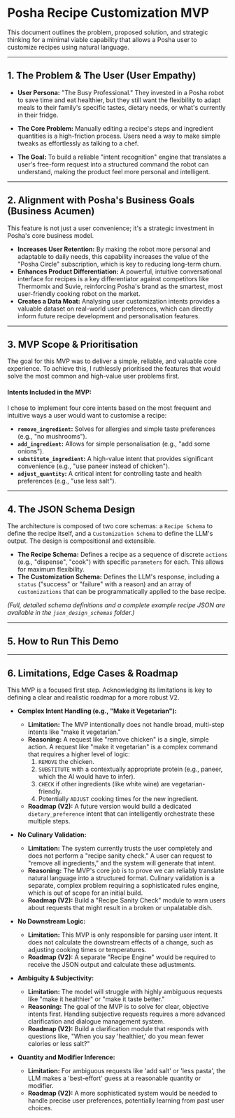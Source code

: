 # Posha Recipe Customization MVP

This document outlines the problem, proposed solution, and strategic thinking for a minimal viable capability that allows a Posha user to customize recipes using natural language.

---

## 1. The Problem & The User (User Empathy)

* **User Persona:** "The Busy Professional." They invested in a Posha robot to save time and eat healthier, but they still want the flexibility to adapt meals to their family's specific tastes, dietary needs, or what's currently in their fridge.

* **The Core Problem:** Manually editing a recipe's steps and ingredient quantities is a high-friction process. Users need a way to make simple tweaks as effortlessly as talking to a chef.

* **The Goal:** To build a reliable "intent recognition" engine that translates a user's free-form request into a structured command the robot can understand, making the product feel more personal and intelligent.

---

## 2. Alignment with Posha's Business Goals (Business Acumen)

This feature is not just a user convenience; it's a strategic investment in Posha's core business model.

* **Increases User Retention:** By making the robot more personal and adaptable to daily needs, this capability increases the value of the "Posha Circle" subscription, which is key to reducing long-term churn.
* **Enhances Product Differentiation:** A powerful, intuitive conversational interface for recipes is a key differentiator against competitors like Thermomix and Suvie, reinforcing Posha's brand as the smartest, most user-friendly cooking robot on the market.
* **Creates a Data Moat:** Analysing user customization intents provides a valuable dataset on real-world user preferences, which can directly inform future recipe development and personalisation features.

---

## 3. MVP Scope & Prioritisation

The goal for this MVP was to deliver a simple, reliable, and valuable core experience. To achieve this, I ruthlessly prioritised the features that would solve the most common and high-value user problems first.

#### Intents Included in the MVP:

I chose to implement four core intents based on the most frequent and intuitive ways a user would want to customise a recipe:

* **`remove_ingredient`:** Solves for allergies and simple taste preferences (e.g., "no mushrooms").
* **`add_ingredient`:** Allows for simple personalisation (e.g., "add some onions").
* **`substitute_ingredient`:** A high-value intent that provides significant convenience (e.g., "use paneer instead of chicken").
* **`adjust_quantity`:** A critical intent for controlling taste and health preferences (e.g., "use less salt").

---

## 4. The JSON Schema Design

The architecture is composed of two core schemas: a `Recipe Schema` to define the recipe itself, and a `Customization Schema` to define the LLM's output. The design is compositional and extensible.

* **The Recipe Schema:** Defines a recipe as a sequence of discrete `actions` (e.g., "dispense", "cook") with specific `parameters` for each. This allows for maximum flexibility.
* **The Customization Schema:** Defines the LLM's response, including a `status` ("success" or "failure" with a reason) and an array of `customizations` that can be programmatically applied to the base recipe.

*(Full, detailed schema definitions and a complete example recipe JSON are available in the `json_design_schemas` folder.)*

---

## 5. How to Run This Demo

---

## 6. Limitations, Edge Cases & Roadmap

This MVP is a focused first step. Acknowledging its limitations is key to defining a clear and realistic roadmap for a more robust V2.

* **Complex Intent Handling (e.g., "Make it Vegetarian"):**
    * **Limitation:** The MVP intentionally does not handle broad, multi-step intents like "make it vegetarian."
    * **Reasoning:** A request like "remove chicken" is a single, simple action. A request like "make it vegetarian" is a complex command that requires a higher level of logic:
        1.  `REMOVE` the chicken.
        2.  `SUBSTITUTE` with a contextually appropriate protein (e.g., paneer, which the AI would have to infer).
        3.  `CHECK` if other ingredients (like white wine) are vegetarian-friendly.
        4.  Potentially `ADJUST` cooking times for the new ingredient.
    * **Roadmap (V2):** A future version would build a dedicated `dietary_preference` intent that can intelligently orchestrate these multiple steps.

* **No Culinary Validation:**
    * **Limitation:** The system currently trusts the user completely and does not perform a "recipe sanity check." A user can request to "remove all ingredients," and the system will generate that intent.
    * **Reasoning:** The MVP's core job is to prove we can reliably translate natural language into a structured format. Culinary validation is a separate, complex problem requiring a sophisticated rules engine, which is out of scope for an initial build.
    * **Roadmap (V2):** Build a "Recipe Sanity Check" module to warn users about requests that might result in a broken or unpalatable dish.

* **No Downstream Logic:**
    * **Limitation:** This MVP is only responsible for parsing user intent. It does not calculate the downstream effects of a change, such as adjusting cooking times or temperatures.
    * **Roadmap (V2):** A separate "Recipe Engine" would be required to receive the JSON output and calculate these adjustments.

* **Ambiguity & Subjectivity:**
    * **Limitation:** The model will struggle with highly ambiguous requests like "make it healthier" or "make it taste better."
    * **Reasoning:** The goal of the MVP is to solve for clear, objective intents first. Handling subjective requests requires a more advanced clarification and dialogue management system.
    * **Roadmap (V2):** Build a clarification module that responds with questions like, "When you say 'healthier,' do you mean fewer calories or less salt?"

* **Quantity and Modifier Inference:**
    * **Limitation:** For ambiguous requests like 'add salt' or 'less pasta', the LLM makes a 'best-effort' guess at a reasonable quantity or modifier.
    * **Roadmap (V2):** A more sophisticated system would be needed to handle precise user preferences, potentially learning from past user choices.
